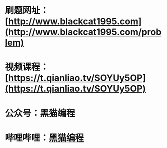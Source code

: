 # 刷题网址：[http://www.blackcat1995.com](http://www.blackcat1995.com/problem)

# 视频课程：[https://t.qianliao.tv/SOYUy5OP](https://t.qianliao.tv/SOYUy5OP)

# 公众号：黑猫编程

# 哔哩哔哩：[黑猫编程](https://space.bilibili.com/547834710)

